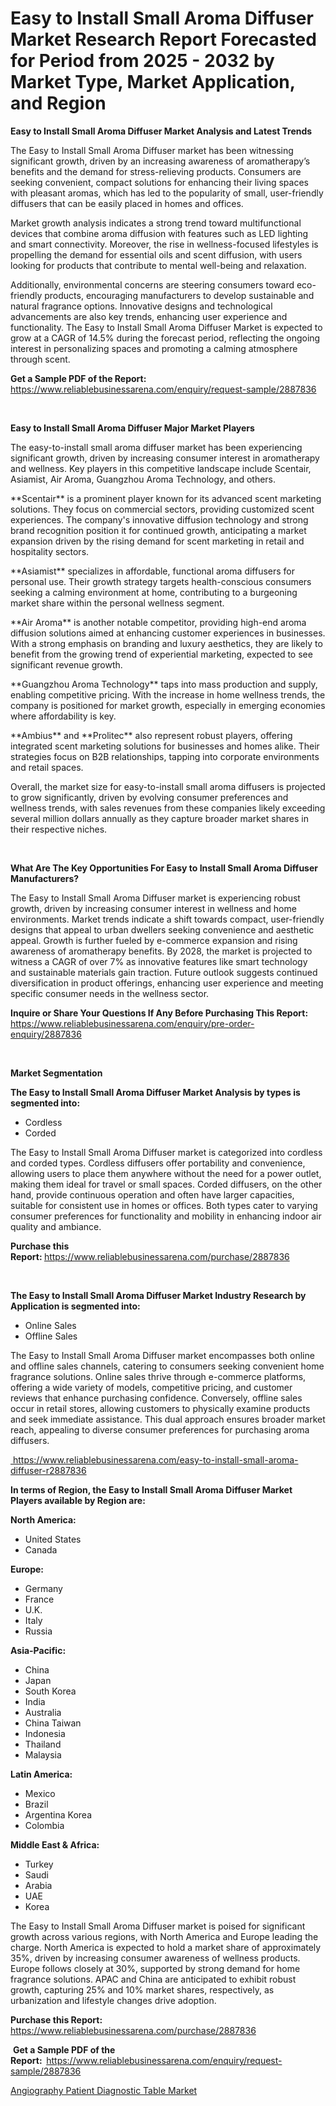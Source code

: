 <p><h1>Easy to Install Small Aroma Diffuser Market Research Report Forecasted for Period from 2025 -  2032 by Market Type, Market Application, and Region</h1></p><p><strong>Easy to Install Small Aroma Diffuser Market Analysis and Latest Trends</strong></p>
<p><p>The Easy to Install Small Aroma Diffuser market has been witnessing significant growth, driven by an increasing awareness of aromatherapy’s benefits and the demand for stress-relieving products. Consumers are seeking convenient, compact solutions for enhancing their living spaces with pleasant aromas, which has led to the popularity of small, user-friendly diffusers that can be easily placed in homes and offices.</p><p>Market growth analysis indicates a strong trend toward multifunctional devices that combine aroma diffusion with features such as LED lighting and smart connectivity. Moreover, the rise in wellness-focused lifestyles is propelling the demand for essential oils and scent diffusion, with users looking for products that contribute to mental well-being and relaxation.</p><p>Additionally, environmental concerns are steering consumers toward eco-friendly products, encouraging manufacturers to develop sustainable and natural fragrance options. Innovative designs and technological advancements are also key trends, enhancing user experience and functionality. The Easy to Install Small Aroma Diffuser Market is expected to grow at a CAGR of 14.5% during the forecast period, reflecting the ongoing interest in personalizing spaces and promoting a calming atmosphere through scent.</p></p>
<p><strong>Get a Sample PDF of the Report:&nbsp;</strong> <a href="https://www.reliablebusinessarena.com/enquiry/request-sample/2887836?utm_campaign=2189&utm_medium=2&utm_source=Github&utm_content=ia&utm_term=14032025&utm_id=easy-to-install-small-aroma-diffuser">https://www.reliablebusinessarena.com/enquiry/request-sample/2887836</a></p>
<p>&nbsp;</p>
<p><strong>Easy to Install Small Aroma Diffuser Major Market Players</strong></p>
<p><p>The easy-to-install small aroma diffuser market has been experiencing significant growth, driven by increasing consumer interest in aromatherapy and wellness. Key players in this competitive landscape include Scentair, Asiamist, Air Aroma, Guangzhou Aroma Technology, and others.</p><p>**Scentair** is a prominent player known for its advanced scent marketing solutions. They focus on commercial sectors, providing customized scent experiences. The company's innovative diffusion technology and strong brand recognition position it for continued growth, anticipating a market expansion driven by the rising demand for scent marketing in retail and hospitality sectors.</p><p>**Asiamist** specializes in affordable, functional aroma diffusers for personal use. Their growth strategy targets health-conscious consumers seeking a calming environment at home, contributing to a burgeoning market share within the personal wellness segment.</p><p>**Air Aroma** is another notable competitor, providing high-end aroma diffusion solutions aimed at enhancing customer experiences in businesses. With a strong emphasis on branding and luxury aesthetics, they are likely to benefit from the growing trend of experiential marketing, expected to see significant revenue growth.</p><p>**Guangzhou Aroma Technology** taps into mass production and supply, enabling competitive pricing. With the increase in home wellness trends, the company is positioned for market growth, especially in emerging economies where affordability is key.</p><p>**Ambius** and **Prolitec** also represent robust players, offering integrated scent marketing solutions for businesses and homes alike. Their strategies focus on B2B relationships, tapping into corporate environments and retail spaces.</p><p>Overall, the market size for easy-to-install small aroma diffusers is projected to grow significantly, driven by evolving consumer preferences and wellness trends, with sales revenues from these companies likely exceeding several million dollars annually as they capture broader market shares in their respective niches.</p></p>
<p>&nbsp;</p>
<p><strong>What Are The Key Opportunities For Easy to Install Small Aroma Diffuser Manufacturers?</strong></p>
<p><p>The Easy to Install Small Aroma Diffuser market is experiencing robust growth, driven by increasing consumer interest in wellness and home environments. Market trends indicate a shift towards compact, user-friendly designs that appeal to urban dwellers seeking convenience and aesthetic appeal. Growth is further fueled by e-commerce expansion and rising awareness of aromatherapy benefits. By 2028, the market is projected to witness a CAGR of over 7% as innovative features like smart technology and sustainable materials gain traction. Future outlook suggests continued diversification in product offerings, enhancing user experience and meeting specific consumer needs in the wellness sector.</p></p>
<p><strong>Inquire or Share Your Questions If Any Before Purchasing This Report:</strong> <a href="https://www.reliablebusinessarena.com/enquiry/pre-order-enquiry/2887836?utm_campaign=2189&utm_medium=2&utm_source=Github&utm_content=ia&utm_term=14032025&utm_id=easy-to-install-small-aroma-diffuser">https://www.reliablebusinessarena.com/enquiry/pre-order-enquiry/2887836</a></p>
<p>&nbsp;</p>
<p><strong>Market Segmentation</strong></p>
<p><strong>The Easy to Install Small Aroma Diffuser Market Analysis by types is segmented into:</strong></p>
<p><ul><li>Cordless</li><li>Corded</li></ul></p>
<p><p>The Easy to Install Small Aroma Diffuser market is categorized into cordless and corded types. Cordless diffusers offer portability and convenience, allowing users to place them anywhere without the need for a power outlet, making them ideal for travel or small spaces. Corded diffusers, on the other hand, provide continuous operation and often have larger capacities, suitable for consistent use in homes or offices. Both types cater to varying consumer preferences for functionality and mobility in enhancing indoor air quality and ambiance.</p></p>
<p><strong>Purchase this Report:&nbsp;</strong><a href="https://www.reliablebusinessarena.com/purchase/2887836?utm_campaign=2189&utm_medium=2&utm_source=Github&utm_content=ia&utm_term=14032025&utm_id=easy-to-install-small-aroma-diffuser">https://www.reliablebusinessarena.com/purchase/2887836</a></p>
<p>&nbsp;</p>
<p><strong>The Easy to Install Small Aroma Diffuser Market Industry Research by Application is segmented into:</strong></p>
<p><ul><li>Online Sales</li><li>Offline Sales</li></ul></p>
<p><p>The Easy to Install Small Aroma Diffuser market encompasses both online and offline sales channels, catering to consumers seeking convenient home fragrance solutions. Online sales thrive through e-commerce platforms, offering a wide variety of models, competitive pricing, and customer reviews that enhance purchasing confidence. Conversely, offline sales occur in retail stores, allowing customers to physically examine products and seek immediate assistance. This dual approach ensures broader market reach, appealing to diverse consumer preferences for purchasing aroma diffusers.</p></p>
<p><a href="https://www.reliablebusinessarena.com/easy-to-install-small-aroma-diffuser-r2887836?utm_campaign=2189&utm_medium=2&utm_source=Github&utm_content=ia&utm_term=14032025&utm_id=easy-to-install-small-aroma-diffuser">&nbsp;https://www.reliablebusinessarena.com/easy-to-install-small-aroma-diffuser-r2887836</a></p>
<p><strong>In terms of Region, the Easy to Install Small Aroma Diffuser Market Players available by Region are:</strong></p>
<p>
    <p> <strong> North America: </strong>
        <ul>
            <li>United States</li>
            <li>Canada</li>
        </ul>
        </p> 
    <p> <strong> Europe: </strong>
        <ul>
            <li>Germany</li>
            <li>France</li>
            <li>U.K.</li>
            <li>Italy</li>
            <li>Russia</li>
        </ul>
        </p> 
    <p> <strong> Asia-Pacific: </strong>
        <ul>
            <li>China</li>
            <li>Japan</li>
            <li>South Korea</li>
            <li>India</li>
            <li>Australia</li>
            <li>China Taiwan</li>
            <li>Indonesia</li>
            <li>Thailand</li>
            <li>Malaysia</li>
        </ul>
        </p> 
    <p> <strong> Latin America: </strong>
        <ul>
            <li>Mexico</li>
            <li>Brazil</li>
            <li>Argentina Korea</li>
            <li>Colombia</li>
        </ul>
        </p> 
    <p> <strong> Middle East & Africa: </strong>
        <ul>
            <li>Turkey</li>
            <li>Saudi</li>
            <li>Arabia</li>
            <li>UAE</li>
            <li>Korea</li>
        </ul>
    </p>
    </p>
<p><p>The Easy to Install Small Aroma Diffuser market is poised for significant growth across various regions, with North America and Europe leading the charge. North America is expected to hold a market share of approximately 35%, driven by increasing consumer awareness of wellness products. Europe follows closely at 30%, supported by strong demand for home fragrance solutions. APAC and China are anticipated to exhibit robust growth, capturing 25% and 10% market shares, respectively, as urbanization and lifestyle changes drive adoption.</p></p>
<p><strong>Purchase this Report: </strong><a href="https://www.reliablebusinessarena.com/purchase/2887836?utm_campaign=2189&utm_medium=2&utm_source=Github&utm_content=ia&utm_term=14032025&utm_id=easy-to-install-small-aroma-diffuser">https://www.reliablebusinessarena.com/purchase/2887836</a></p>
<p>&nbsp;<strong>Get a Sample PDF of the Report:&nbsp;&nbsp;</strong><a href="https://www.reliablebusinessarena.com/enquiry/request-sample/2887836?utm_campaign=2189&utm_medium=2&utm_source=Github&utm_content=ia&utm_term=14032025&utm_id=easy-to-install-small-aroma-diffuser">https://www.reliablebusinessarena.com/enquiry/request-sample/2887836</a></p>
<p><strong></strong></p>
<p><p><a href="https://github.com/FlorianWolf90/Market-Research-Report-List-1/blob/main/angiography-patient-diagnostic-table-market.md?utm_campaign=2189&utm_medium=2&utm_source=Github&utm_content=ia&utm_term=14032025&utm_id=easy-to-install-small-aroma-diffuser">Angiography Patient Diagnostic Table Market</a></p></p>